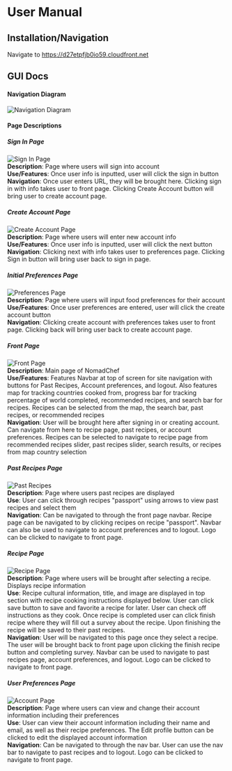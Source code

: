 # User Manual

## Installation/Navigation
Navigate to https://d27etpfjb0io59.cloudfront.net

## GUI Docs
#### Navigation Diagram
![Navigation Diagram](/docs/Images/NomadChef-Pages.drawio.png)
#### Page Descriptions
##### **Sign In Page**
![Sign In Page](/docs/Images/Sign-in-page.png)<br>
**Description**: Page where users will sign into account <br>
**Use/Features**: Once user info is inputted, user will click the sign in button<br>
**Navigation**: Once user enters URL, they will be brought here. Clicking sign in with info takes user to front page. Clicking Create Account button will bring user to create account page.<br>
##### **Create Account Page**
![Create Account Page](/docs/Images/Create-Account-1.png)<br>
**Description**: Page where users will enter new account info <br>
**Use/Features**: Once user info is inputted, user will click the next button<br>
**Navigation**: Clicking next with info takes user to preferences page. Clicking Sign in button will bring user back to sign in page.<br>
##### **Initial Preferences Page**
![Preferences Page](/docs/Images/Personal-Preferences-1.png)<br>
**Description**: Page where users will input food preferences for their account <br>
**Use/Features**: Once user preferences are entered, user will click the create account button<br>
**Navigation**: Clicking create account with preferences takes user to front page. Clicking back will bring user back to create account page.<br>
##### **Front Page**
![Front Page](/docs/Images/frontpage.jpeg)<br>
**Description**: Main page of NomadChef <br>
**Use/Features**: Features Navbar at top of screen for site navigation with buttons for Past Recipes, Account preferences, and logout. Also features map for tracking countries cooked from, progress bar for tracking percentage of world completed, recommended recipes, and search bar for recipes. Recipes can be selected from the map, the search bar, past recipes, or recommended recipes<br>
**Navigation**: User will be brought here after signing in or creating account. Can navigate from here to recipe page, past recipes, or account preferences. Recipes can be selected to navigate to recipe page from recommended recipes slider, past recipes slider, search results, or recipes from map country selection<br>
##### **Past Recipes Page**
![Past Recipes](/docs/Images/pastrecipes.jpeg)<br>
**Description**: Page where users past recipes are displayed<br>
**Use**: User can click through recipes "passport" using arrows to view past recipes and select them<br>
**Navigation**: Can be navigated to through the front page navbar. Recipe page can be navigated to by clicking recipes on recipe "passport". Navbar can also be used to navigate to account preferences and to logout. Logo can be clicked to navigate to front page.<br>
##### **Recipe Page**
![Recipe Page](/docs/Images/recipepage.jpeg)<br>
**Description**: Page where users will be brought after selecting a recipe. Displays recipe information<br>
**Use**: Recipe cultural information, title, and image are displayed in top section with recipe cooking instructions displayed below. User can click save button to save and favorite a recipe for later. User can check off instructions as they cook. Once recipe is completed user can click finish recipe where they will fill out a survey about the recipe. Upon finishing the recipe will be saved to their past recipes.<br>
**Navigation**: User will be navigated to this page once they select a recipe. The user will be brought back to front page upon clicking the finish recipe button and completing survey. Navbar can be used to navigate to past recipes page, account preferences, and logout. Logo can be clicked to navigate to front page. <br>
##### **User Preferences Page**
![Account Page](/docs/Images/userprefs.jpeg)<br>
**Description**: Page where users can view and change their account information including their preferences<br>
**Use**: User can view their account information including their name and email, as well as their recipe preferences. The Edit profile button can be clicked to edit the displayed account information<br>
**Navigation**: Can be navigated to through the nav bar. User can use the nav bar to navigate to past recipes and to logout. Logo can be clicked to navigate to front page.<br>

